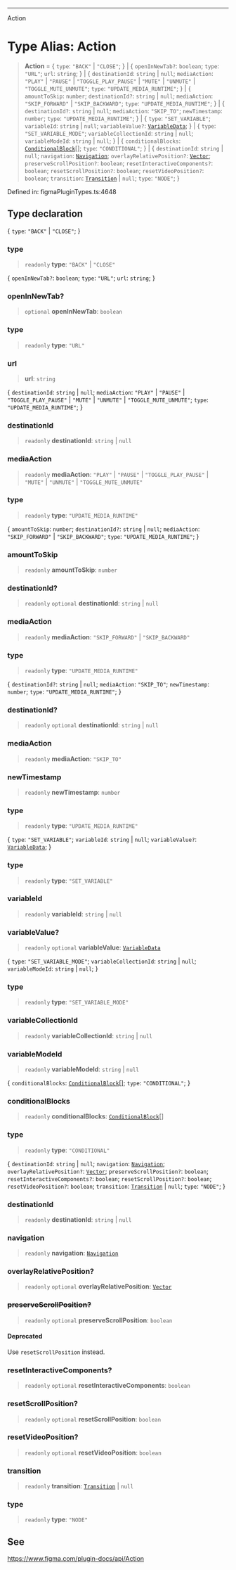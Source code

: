 ---

Action

# Type Alias: Action

> **Action** = \{ `type`: `"BACK"` \| `"CLOSE"`; \} \| \{ `openInNewTab?`: `boolean`; `type`: `"URL"`; `url`: `string`; \} \| \{ `destinationId`: `string` \| `null`; `mediaAction`: `"PLAY"` \| `"PAUSE"` \| `"TOGGLE_PLAY_PAUSE"` \| `"MUTE"` \| `"UNMUTE"` \| `"TOGGLE_MUTE_UNMUTE"`; `type`: `"UPDATE_MEDIA_RUNTIME"`; \} \| \{ `amountToSkip`: `number`; `destinationId?`: `string` \| `null`; `mediaAction`: `"SKIP_FORWARD"` \| `"SKIP_BACKWARD"`; `type`: `"UPDATE_MEDIA_RUNTIME"`; \} \| \{ `destinationId?`: `string` \| `null`; `mediaAction`: `"SKIP_TO"`; `newTimestamp`: `number`; `type`: `"UPDATE_MEDIA_RUNTIME"`; \} \| \{ `type`: `"SET_VARIABLE"`; `variableId`: `string` \| `null`; `variableValue?`: [`VariableData`](../interfaces/VariableData.md); \} \| \{ `type`: `"SET_VARIABLE_MODE"`; `variableCollectionId`: `string` \| `null`; `variableModeId`: `string` \| `null`; \} \| \{ `conditionalBlocks`: [`ConditionalBlock`](ConditionalBlock.md)[]; `type`: `"CONDITIONAL"`; \} \| \{ `destinationId`: `string` \| `null`; `navigation`: [`Navigation`](Navigation.md); `overlayRelativePosition?`: [`Vector`](../interfaces/Vector.md); `preserveScrollPosition?`: `boolean`; `resetInteractiveComponents?`: `boolean`; `resetScrollPosition?`: `boolean`; `resetVideoPosition?`: `boolean`; `transition`: [`Transition`](Transition.md) \| `null`; `type`: `"NODE"`; \}

Defined in: figmaPluginTypes.ts:4648

## Type declaration

\{ `type`: `"BACK"` \| `"CLOSE"`; \}

### type

> `readonly` **type**: `"BACK"` \| `"CLOSE"`

\{ `openInNewTab?`: `boolean`; `type`: `"URL"`; `url`: `string`; \}

### openInNewTab?

> `optional` **openInNewTab**: `boolean`

### type

> `readonly` **type**: `"URL"`

### url

> **url**: `string`

\{ `destinationId`: `string` \| `null`; `mediaAction`: `"PLAY"` \| `"PAUSE"` \| `"TOGGLE_PLAY_PAUSE"` \| `"MUTE"` \| `"UNMUTE"` \| `"TOGGLE_MUTE_UNMUTE"`; `type`: `"UPDATE_MEDIA_RUNTIME"`; \}

### destinationId

> `readonly` **destinationId**: `string` \| `null`

### mediaAction

> `readonly` **mediaAction**: `"PLAY"` \| `"PAUSE"` \| `"TOGGLE_PLAY_PAUSE"` \| `"MUTE"` \| `"UNMUTE"` \| `"TOGGLE_MUTE_UNMUTE"`

### type

> `readonly` **type**: `"UPDATE_MEDIA_RUNTIME"`

\{ `amountToSkip`: `number`; `destinationId?`: `string` \| `null`; `mediaAction`: `"SKIP_FORWARD"` \| `"SKIP_BACKWARD"`; `type`: `"UPDATE_MEDIA_RUNTIME"`; \}

### amountToSkip

> `readonly` **amountToSkip**: `number`

### destinationId?

> `readonly` `optional` **destinationId**: `string` \| `null`

### mediaAction

> `readonly` **mediaAction**: `"SKIP_FORWARD"` \| `"SKIP_BACKWARD"`

### type

> `readonly` **type**: `"UPDATE_MEDIA_RUNTIME"`

\{ `destinationId?`: `string` \| `null`; `mediaAction`: `"SKIP_TO"`; `newTimestamp`: `number`; `type`: `"UPDATE_MEDIA_RUNTIME"`; \}

### destinationId?

> `readonly` `optional` **destinationId**: `string` \| `null`

### mediaAction

> `readonly` **mediaAction**: `"SKIP_TO"`

### newTimestamp

> `readonly` **newTimestamp**: `number`

### type

> `readonly` **type**: `"UPDATE_MEDIA_RUNTIME"`

\{ `type`: `"SET_VARIABLE"`; `variableId`: `string` \| `null`; `variableValue?`: [`VariableData`](../interfaces/VariableData.md); \}

### type

> `readonly` **type**: `"SET_VARIABLE"`

### variableId

> `readonly` **variableId**: `string` \| `null`

### variableValue?

> `readonly` `optional` **variableValue**: [`VariableData`](../interfaces/VariableData.md)

\{ `type`: `"SET_VARIABLE_MODE"`; `variableCollectionId`: `string` \| `null`; `variableModeId`: `string` \| `null`; \}

### type

> `readonly` **type**: `"SET_VARIABLE_MODE"`

### variableCollectionId

> `readonly` **variableCollectionId**: `string` \| `null`

### variableModeId

> `readonly` **variableModeId**: `string` \| `null`

\{ `conditionalBlocks`: [`ConditionalBlock`](ConditionalBlock.md)[]; `type`: `"CONDITIONAL"`; \}

### conditionalBlocks

> `readonly` **conditionalBlocks**: [`ConditionalBlock`](ConditionalBlock.md)[]

### type

> `readonly` **type**: `"CONDITIONAL"`

\{ `destinationId`: `string` \| `null`; `navigation`: [`Navigation`](Navigation.md); `overlayRelativePosition?`: [`Vector`](../interfaces/Vector.md); `preserveScrollPosition?`: `boolean`; `resetInteractiveComponents?`: `boolean`; `resetScrollPosition?`: `boolean`; `resetVideoPosition?`: `boolean`; `transition`: [`Transition`](Transition.md) \| `null`; `type`: `"NODE"`; \}

### destinationId

> `readonly` **destinationId**: `string` \| `null`

### navigation

> `readonly` **navigation**: [`Navigation`](Navigation.md)

### overlayRelativePosition?

> `readonly` `optional` **overlayRelativePosition**: [`Vector`](../interfaces/Vector.md)

### ~~preserveScrollPosition?~~

> `readonly` `optional` **preserveScrollPosition**: `boolean`

#### Deprecated

Use `resetScrollPosition` instead.

### resetInteractiveComponents?

> `readonly` `optional` **resetInteractiveComponents**: `boolean`

### resetScrollPosition?

> `readonly` `optional` **resetScrollPosition**: `boolean`

### resetVideoPosition?

> `readonly` `optional` **resetVideoPosition**: `boolean`

### transition

> `readonly` **transition**: [`Transition`](Transition.md) \| `null`

### type

> `readonly` **type**: `"NODE"`

## See

https://www.figma.com/plugin-docs/api/Action
